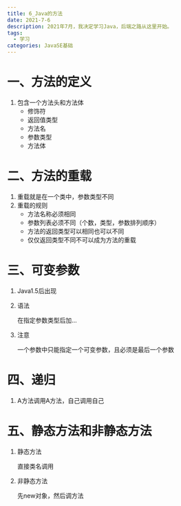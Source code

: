 ```yaml
---
title: 6_Java的方法
date: 2021-7-6
description: 2021年7月，我决定学习Java，后端之路从这里开始。
tags:
  - 学习
categories: JavaSE基础
---
```


# 一、方法的定义

1. 包含一个方法头和方法体
   - 修饰符
   - 返回值类型
   - 方法名
   - 参数类型
   - 方法体

# 二、方法的重载

1. 重载就是在一个类中，参数类型不同
2. 重载的规则
   - 方法名称必须相同
   - 参数列表必须不同（个数，类型，参数排列顺序）
   - 方法的返回类型可以相同也可以不同
   - 仅仅返回类型不同不可以成为方法的重载

# 三、可变参数

1. Java1.5后出现

2. 语法

   在指定参数类型后加...

3. 注意

   一个参数中只能指定一个可变参数，且必须是最后一个参数

# 四、递归

1. A方法调用A方法，自己调用自己

# 五、静态方法和非静态方法

1. 静态方法

   直接类名调用

2. 非静态方法

   先new对象，然后调方法